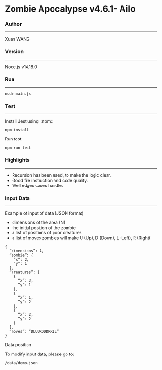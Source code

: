 # Zombie Apocalypse v4.6.1- Ailo

### Author

---

Xuan WANG

### Version

---

Node.js v14.18.0

### Run

---

```
node main.js
```

### Test

---

Install Jest using ::npm:::

```
npm install
```

Run test

```
npm run test
```

### Highlights

---

- Recursion has been used, to make the logic clear.
- Good file instruction and code quality.
- Well edges cases handle.

### Input Data

---

Example of input of data (JSON format)

- dimensions of the area (N)
- the initial position of the zombie
- a list of positions of poor creatures
- a list of moves zombies will make U (Up), D (Down), L (Left), R (Right)

```
{
  “dimensions”: 4,
  “zombie”: {
    “x”: 2,
    “y”: 1
  },
  “creatures”: [
    {
      “x”: 3,
      “y”: 1
    },
    {
      “x”: 1,
      “y”: 2
    },
    {
      “x”: 2,
      “y”: 2
    }
  ],
  “moves”: “DLUURDDDRRLL”
}
```

Data position

To modify input data, please go to:

```
/data/demo.json
```
